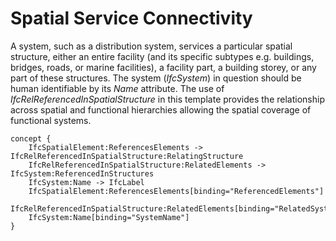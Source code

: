 Spatial Service Connectivity
============================

A system, such as a distribution system, services a particular spatial structure, either an entire facility (and its specific subtypes e.g. buildings, bridges, roads, or marine facilities), a facility part, a building storey, or any part of these structures.
The system (_IfcSystem_) in question should be human identifiable by its _Name_ attribute.
The use of _IfcRelReferencedInSpatialStructure_ in this template provides the relationship across spatial and functional hierarchies allowing the spatial coverage of functional systems.

```
concept {
    IfcSpatialElement:ReferencesElements -> IfcRelReferencedInSpatialStructure:RelatingStructure
    IfcRelReferencedInSpatialStructure:RelatedElements -> IfcSystem:ReferencedInStructures
    IfcSystem:Name -> IfcLabel
    IfcSpatialElement:ReferencesElements[binding="ReferencedElements"]
    IfcRelReferencedInSpatialStructure:RelatedElements[binding="RelatedSystems"]
    IfcSystem:Name[binding="SystemName"]
}
```
